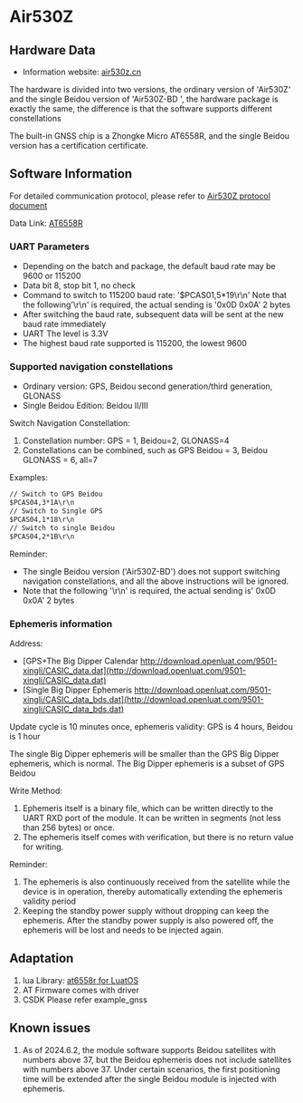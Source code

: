 # Air530Z

## Hardware Data

* Information website: [air530z.cn](https://air530z.cn)

The hardware is divided into two versions, the ordinary version of 'Air530Z' and the single Beidou version of 'Air530Z-BD ', the hardware package is exactly the same, the difference is that the software supports different constellations

The built-in GNSS chip is a Zhongke Micro AT6558R, and the single Beidou version has a certification certificate.

## Software Information

For detailed communication protocol, please refer to [Air530Z protocol document](https://cdn.openluat-luatcommunity.openluat.com/attachment/20210301115201307_CASIC%E5%A4%9A%E6%A8%A1%E5%8D%AB%E6%98%9F%E5%AF%BC%E8%88%AA%E6%8E%A5%E6%94%B6%E6%9C%BA%E5%8D%8F%E8%AE%AE%E8%A7%84%E8%8C%83-20210301.pdf)

Data Link: [AT6558R](https://www.icofchina.com/xiazai/)

### UART Parameters

* Depending on the batch and package, the default baud rate may be 9600 or 115200
* Data bit 8, stop bit 1, no check
* Command to switch to 115200 baud rate: '$PCAS01,5*19\r\n' Note that the following'\r\n' is required, the actual sending is '0x0D 0x0A' 2 bytes
* After switching the baud rate, subsequent data will be sent at the new baud rate immediately
* UART The level is 3.3V
* The highest baud rate supported is 115200, the lowest 9600

### Supported navigation constellations

* Ordinary version: GPS, Beidou second generation/third generation, GLONASS
* Single Beidou Edition: Beidou II/III

Switch Navigation Constellation:

1. Constellation number: GPS = 1, Beidou=2, GLONASS=4
2. Constellations can be combined, such as GPS Beidou = 3, Beidou GLONASS = 6, all=7

Examples:

```txt
// Switch to GPS Beidou
$PCAS04,3*1A\r\n
// Switch to Single GPS
$PCAS04,1*18\r\n
// Switch to single Beidou
$PCAS04,2*1B\r\n
```

Reminder:

* The single Beidou version ('Air530Z-BD') does not support switching navigation constellations, and all the above instructions will be ignored.
* Note that the following '\r\n' is required, the actual sending is' 0x0D 0x0A' 2 bytes

### Ephemeris information

Address:

* [GPS+The Big Dipper Calendar http://download.openluat.com/9501-xingli/CASIC_data.dat](http://download.openluat.com/9501-xingli/CASIC_data.dat)
* [Single Big Dipper Ephemeris http://download.openluat.com/9501-xingli/CASIC_data_bds.dat](http://download.openluat.com/9501-xingli/CASIC_data_bds.dat)

Update cycle is 10 minutes once, ephemeris validity: GPS is 4 hours, Beidou is 1 hour

The single Big Dipper ephemeris will be smaller than the GPS Big Dipper ephemeris, which is normal. The Big Dipper ephemeris is a subset of GPS Beidou

Write Method:

1. Ephemeris itself is a binary file, which can be written directly to the UART RXD port of the module. It can be written in segments (not less than 256 bytes) or once.
2. The ephemeris itself comes with verification, but there is no return value for writing.

Reminder:

1. The ephemeris is also continuously received from the satellite while the device is in operation, thereby automatically extending the ephemeris validity period
2. Keeping the standby power supply without dropping can keep the ephemeris. After the standby power supply is also powered off, the ephemeris will be lost and needs to be injected again.

## Adaptation

1. lua Library: [at6558r for LuatOS](https://github.com/wendal/luatos-lib-at6558r)
2. AT Firmware comes with driver
3. CSDK Please refer example_gnss

## Known issues

1. As of 2024.6.2, the module software supports Beidou satellites with numbers above 37, but the Beidou ephemeris does not include satellites with numbers above 37. Under certain scenarios, the first positioning time will be extended after the single Beidou module is injected with ephemeris.
